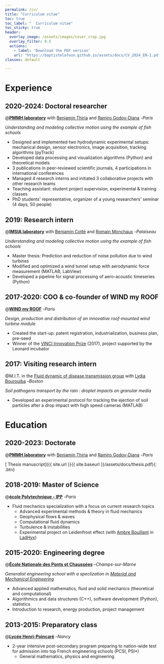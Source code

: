 ```yaml
---
permalink: /cv/
title: "Curriculum vitae"
toc: true
toc_label: "  Curriculum vitae"
toc_sticky: true
header:
  overlay_image: /assets/images/cover_crop.jpg
  overlay_filter: 0.5 
  actions:
    - label: 'Download the PDF version' 
    url: "https://baptistelafoux.github.io/assets/docs/CV_2024_EN-1.pdf"
classes: default

---
```

<!-- [<i class="fas fa-file-pdf"></i> PDF file of my resume]({{ site.url }}{{ site.baseurl }}/assets/docs/CV_2024_EN-1.pdf){: .btn}  -->

# Experience
## 2020-2024: Doctoral researcher 
@[**PMMH laboratory**](https://www.pmmh.espci.fr/Biomimetics-and-Fluid-Structure-Interaction) with [Benjamin Thiria](https://scholar.google.be/citations?user=Ho7KLfUAAAAJ&hl=fr) and [Ramiro Godoy-Diana](https://blog.espci.fr/ramiro/) -_Paris_

*Understanding and modeling collective motion using the example of fish schools*

* Designed and implemented two hydrodynamic experimental setups: mechanical design, sensor electronics, image acquisition, tracking algorithms (pyTrack) 
* Developed data processing and visualization algorithms (Python) and theoretical models
* 3 publications in peer-reviewed scientific journals, 4 participations in international conferences
* Managed 4 research interns and initiated 3 collaborative projects with other research teams
* Teaching assistant: student project supervision, experimental & training classes 
* PhD students' representative, organizer of a young researchers' seminar (4 days, 50 people)

## 2019: Research intern
@[**IMSIA laboratory**](https://www.ensta-paris.fr/en/node/1153) with [Benjamin Cotté](https://perso.ensta-paris.fr/~cotte/) and [Romain Monchaux](https://perso.ensta-paris.fr/~monchaux/) -_Palaiseau_

*Understanding and modeling collective motion using the example of fish schools*

* Master thesis: Prediction and reduction of noise pollution due to wind turbines
* Modified and optimized a wind tunnel setup with aerodynamic force measurement (MATLAB, LabView) 
* Developed a pipeline for signal processing of aero-acoustic timeseries (Python)

## 2017-2020: COO & co-founder of WIND my ROOF
@[**WIND my ROOF**](https://www.windmyroof.com/en/) -_Paris_

*Design, production and distribution of an innovative roof-mounted wind turbine module*

* Created the start-up: patent registration, industrialization, business plan, pre-seed
* Winner of the [VINCI Innovation Prize](https://www.vinci.com/vinci.nsf/fr/item/prix-innovation-vinci.htm) (2017), project supported by the Leonard incubator

## 2017: Visiting research intern
@M.I.T. in the [Fluid dynamic of disease transmission group]() with [Lydia Bourouiba](https://fr.wikipedia.org/wiki/Lydia_Bourouiba) –_Boston_

*Soil pathogens transport by the rain : droplet impacts on granular media*

* Developed an experimental protocol for tracking the ejection of soil particles after a drop impact with high speed cameras (MATLAB) 

# Education 
## 2020-2023: Doctorate 
@[**PMMH laboratory**](https://www.pmmh.espci.fr/Biomimetics-and-Fluid-Structure-Interaction) with [Benjamin Thiria](https://scholar.google.be/citations?user=Ho7KLfUAAAAJ&hl=fr) and [Ramiro Godoy-Diana](https://blog.espci.fr/ramiro/) -_Paris_

[<i class="fas fa-file-pdf"></i> Thesis manuscript]({{ site.url }}{{ site.baseurl }}/assets/docs/thesis.pdf){: .btn} 

## 2018-2019: Master of Science
@[**école Polytechnique - IPP**](https://www.ip-paris.fr/en/education/masters/mechanics-program/master-year-2-fluid-mechanics) -_Paris_

* Fluid mechanics specialization with a focus on current research topics 	
  * Advanced experimental methods & theory in fluid mechanics
  * Geophysical flows & waves
  * Computational fluid dynamics
  * Turbulence & instabilities
  * Experimental project on Leidenfrost effect (with [Ambre Bouillant](https://scholar.google.fr/citations?user=LbHQY1cAAAAJ&hl=en) in [LadHyx](https://www.ladhyx.polytechnique.fr/))

## 2015-2020: Engineering degree
@[**École Nationale des Ponts et Chaussées**](https://ecoledesponts.fr/bienvenue-ecole) –_Champs-sur-Marne_

*Generalist engineering school with a speclization in [Material and Mechanical Engineering](https://ecoledesponts.fr/genie-mecanique-et-materiaux)* 

* Advanced applied mathematics, fluid and solid mechanics (theoretical and computational)
* Algorithmics and data structures (C++), software development (Python), statistics
* Introduction to research, energy production, project management 

## 2013-2015: Preparatory class
@[**Lycée Henri-Poincaré**](https://lycee-poincare.fr/les-classes-preparatoires-cpge/) –_Nancy_
* 2-year intensive post-secondary program preparing to nation-wide test for admission into top French engineering schools (PCSI, PSI*)
  * General mathematics, physics and engineering
